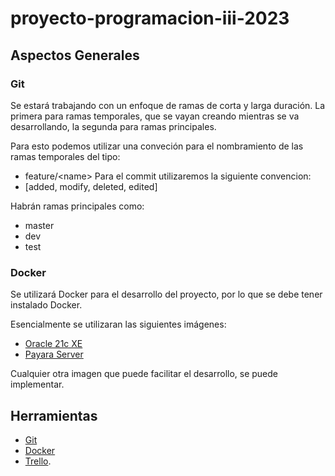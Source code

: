 # proyecto-programacion-iii-2023

## Aspectos Generales

### Git
Se estar&aacute; trabajando con un enfoque de ramas de corta y larga duraci&oacute;n. La primera para ramas temporales, que se vayan creando mientras se va desarrollando, la segunda para ramas principales.

Para esto podemos utilizar una conveci&oacute;n para el nombramiento de las ramas temporales del tipo:

- feature/\<name>
Para el commit utilizaremos la siguiente convencion:
- [added, modify, deleted, edited] <seccion trabajada> <mensaje breve> 

Habr&aacute;n ramas principales como:
- master
- dev
- test


### Docker
Se utilizar&aacute; Docker para el desarrollo del proyecto, por lo que se debe tener instalado Docker.

Esencialmente se utilizaran las siguientes im&aacute;genes:
- [Oracle 21c XE](https://hub.docker.com/r/gvenzl/oracle-xe)
- [Payara Server](https://hub.docker.com/r/payara/server-full)

Cualquier otra imagen que puede facilitar el desarrollo, se puede implementar.

## Herramientas
- [Git](https://git-scm.com/)
- [Docker](https://www.docker.com/)
- [Trello](https://trello.com/invite/b/5cdQyvh2/ATTI93d2dc78a76a57beaa48d7a47242ccf21D70F5E2/proyecto-programacion-3).

